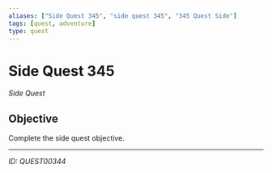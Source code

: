 ```yaml
---
aliases: ["Side Quest 345", "side quest 345", "345 Quest Side"]
tags: [quest, adventure]
type: quest
---
```


# Side Quest 345

*Side Quest*

## Objective
Complete the side quest objective.

---
*ID: QUEST00344*